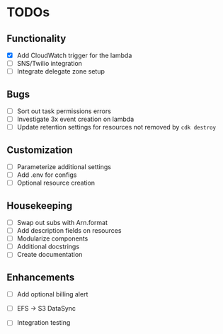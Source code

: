# TODOs

## Functionality

- [x] Add CloudWatch trigger for the lambda
- [ ] SNS/Twilio integration
- [ ] Integrate delegate zone setup

## Bugs

- [ ] Sort out task permissions errors
- [ ] Investigate 3x event creation on lambda
- [ ] Update retention settings for resources not removed by `cdk destroy`

## Customization

- [ ] Parameterize additional settings
- [ ] Add .env for configs
- [ ] Optional resource creation

## Housekeeping

- [ ] Swap out subs with Arn.format
- [ ] Add description fields on resources
- [ ] Modularize components
- [ ] Additional docstrings
- [ ] Create documentation

## Enhancements

- [ ] Add optional billing alert
- [ ] EFS -> S3 DataSync
- [ ] Integration testing


